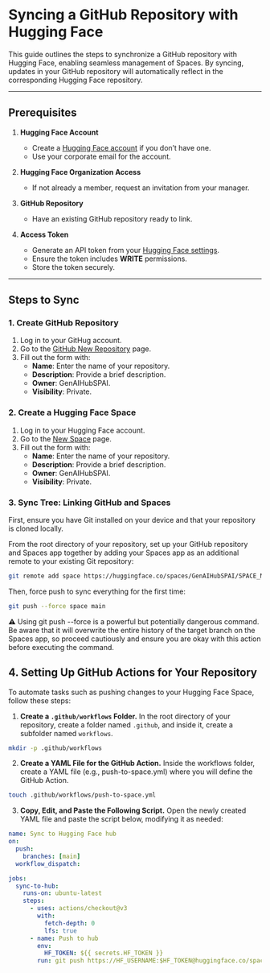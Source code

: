 # Syncing a GitHub Repository with Hugging Face

This guide outlines the steps to synchronize a GitHub repository with Hugging Face, enabling seamless management of Spaces. By syncing, updates in your GitHub repository will automatically reflect in the corresponding Hugging Face repository.

---

## Prerequisites

1. **Hugging Face Account**
   - Create a [Hugging Face account](https://huggingface.co/join) if you don’t have one.
   - Use your corporate email for the account.

2. **Hugging Face Organization Access**
   - If not already a member, request an invitation from your manager.

3. **GitHub Repository**
   - Have an existing GitHub repository ready to link.

4. **Access Token**
   - Generate an API token from your [Hugging Face settings](https://huggingface.co/settings/tokens).
   - Ensure the token includes **WRITE** permissions.
   - Store the token securely.

---

## Steps to Sync

### 1. Create GitHub Repository

1. Log in to your GitHug account.
2. Go to the [GitHub New Repository](https://github.com/new) page.
3. Fill out the form with:
   - **Name**: Enter the name of your repository.
   - **Description**: Provide a brief description. 
   - **Owner**: GenAIHubSPAI.
   - **Visibility**: Private.


### 2. Create a Hugging Face Space
1. Log in to your Hugging Face account.
2. Go to the [New Space](https://huggingface.co/new-space) page.
3. Fill out the form with:
   - **Name**: Enter the name of your repository.
   - **Description**: Provide a brief description. 
   - **Owner**: GenAIHubSPAI.
   - **Visibility**: Private.

### 3. Sync Tree: Linking GitHub and Spaces

First, ensure you have Git installed on your device and that your repository is cloned locally.

From the root directory of your repository, set up your GitHub repository and Spaces app together by adding your Spaces app as an additional remote to your existing Git repository:

```bash
git remote add space https://huggingface.co/spaces/GenAIHubSPAI/SPACE_NAME
```

Then, force push to sync everything for the first time:

```bash
git push --force space main
```
:warning: Using git push --force is a powerful but potentially dangerous command. Be aware that it will overwrite the entire history of the target branch on the Spaces app, so proceed cautiously and ensure you are okay with this action before executing the command.

## 4. Setting Up GitHub Actions for Your Repository

To automate tasks such as pushing changes to your Hugging Face Space, follow these steps:

1. **Create a `.github/workflows` Folder.** In the root directory of your repository, create a folder named `.github`, and inside it, create a subfolder named `workflows`.

```bash
mkdir -p .github/workflows
```

2. **Create a YAML File for the GitHub Action.** Inside the workflows folder, create a YAML file (e.g., push-to-space.yml) where you will define the GitHub Action.

```bash
touch .github/workflows/push-to-space.yml
```

3. **Copy, Edit, and Paste the Following Script.** Open the newly created YAML file and paste the script below, modifying it as needed:

```yml
name: Sync to Hugging Face hub
on:
  push:
    branches: [main]
  workflow_dispatch:

jobs:
  sync-to-hub:
    runs-on: ubuntu-latest
    steps:
      - uses: actions/checkout@v3
        with:
          fetch-depth: 0
          lfs: true
      - name: Push to hub
        env:
          HF_TOKEN: ${{ secrets.HF_TOKEN }}
        run: git push https://HF_USERNAME:$HF_TOKEN@huggingface.co/spaces/GenAIHubSPAI/SPACE_NAME main
```


